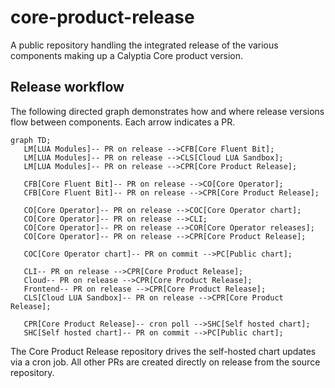 # core-product-release

A public repository handling the integrated release of the various
components making up a Calyptia Core product version.

## Release workflow

The following directed graph demonstrates how and where release versions flow between components.
Each arrow indicates a PR.

```mermaid
graph TD;
   LM[LUA Modules]-- PR on release -->CFB[Core Fluent Bit];
   LM[LUA Modules]-- PR on release -->CLS[Cloud LUA Sandbox];
   LM[LUA Modules]-- PR on release -->CPR[Core Product Release];

   CFB[Core Fluent Bit]-- PR on release -->CO[Core Operator];
   CFB[Core Fluent Bit]-- PR on release -->CPR[Core Product Release];

   CO[Core Operator]-- PR on release -->COC[Core Operator chart];
   CO[Core Operator]-- PR on release -->CLI;
   CO[Core Operator]-- PR on release -->COR[Core Operator releases];
   CO[Core Operator]-- PR on release -->CPR[Core Product Release];

   COC[Core Operator chart]-- PR on commit -->PC[Public chart];

   CLI-- PR on release -->CPR[Core Product Release];
   Cloud-- PR on release -->CPR[Core Product Release];
   Frontend-- PR on release -->CPR[Core Product Release];
   CLS[Cloud LUA Sandbox]-- PR on release -->CPR[Core Product Release];

   CPR[Core Product Release]-- cron poll -->SHC[Self hosted chart];
   SHC[Self hosted chart]-- PR on commit -->PC[Public chart];
```

The Core Product Release repository drives the self-hosted chart updates via a cron job.
All other PRs are created directly on release from the source repository.
